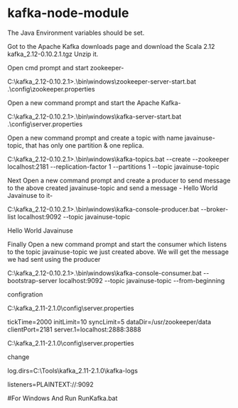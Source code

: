 # kafka-node-module


The Java Environment variables should be set.

Got to the Apache Kafka downloads page and download the Scala 2.12 kafka_2.12-0.10.2.1.tgz
Unzip it.

Open cmd prompt and start zookeeper-

C:\kafka_2.12-0.10.2.1>.\bin\windows\zookeeper-server-start.bat .\config\zookeeper.properties



Open a new command prompt and start the Apache Kafka-

C:\kafka_2.12-0.10.2.1>.\bin\windows\kafka-server-start.bat .\config\server.properties



Open a new command prompt and create a topic with name javainuse-topic, that has only one partition & one replica.

C:\kafka_2.12-0.10.2.1>.\bin\windows\kafka-topics.bat --create --zookeeper localhost:2181 --replication-factor 1 --partitions 1 --topic javainuse-topic




Next Open a new command prompt and create a producer to send message to the above created javainuse-topic and send a message - Hello World Javainuse to it-

C:\kafka_2.12-0.10.2.1>.\bin\windows\kafka-console-producer.bat --broker-list localhost:9092 --topic javainuse-topic

Hello World Javainuse



Finally Open a new command prompt and start the consumer which listens to the topic javainuse-topic we just created above. We will get the message we had sent using the producer

C:\kafka_2.12-0.10.2.1>.\bin\windows\kafka-console-consumer.bat --bootstrap-server localhost:9092 --topic javainuse-topic --from-beginning




configration 

C:\kafka_2.11-2.1.0\config\server.properties

tickTime=2000
initLimit=10
syncLimit=5
dataDir=/usr/zookeeper/data
clientPort=2181
server.1=localhost:2888:3888


C:\kafka_2.11-2.1.0\config\server.properties

change

log.dirs=C:\\Tools\\kafka_2.11-2.1.0\\kafka-logs

listeners=PLAINTEXT://:9092


#For Windows 
And Run RunKafka.bat 